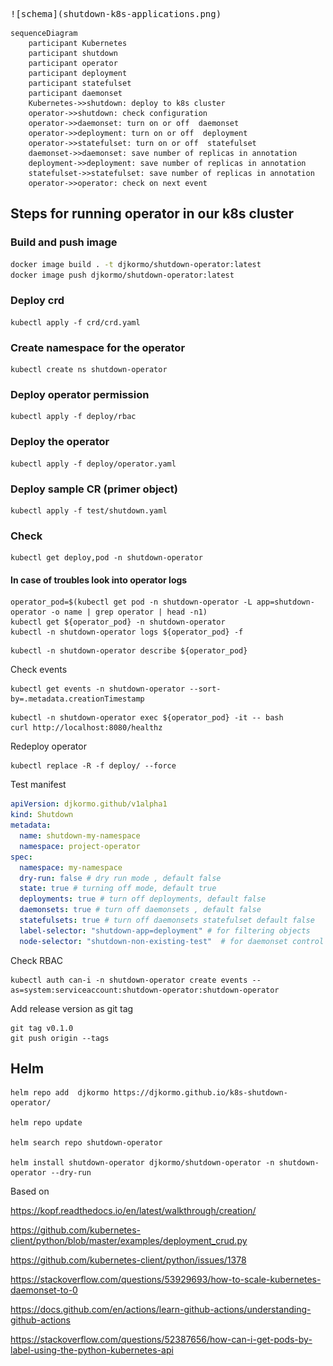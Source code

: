 <pre>
![schema](shutdown-k8s-applications.png)
</pre>


```mermaid
sequenceDiagram
    participant Kubernetes
    participant shutdown
    participant operator
    participant deployment
    participant statefulset
    participant daemonset
    Kubernetes->>shutdown: deploy to k8s cluster
    operator->>shutdown: check configuration
    operator->>daemonset: turn on or off  daemonset
    operator->>deployment: turn on or off  deployment
    operator->>statefulset: turn on or off  statefulset
    daemonset->>daemonset: save number of replicas in annotation
    deployment->>deployment: save number of replicas in annotation
    statefulset->>statefulset: save number of replicas in annotation
    operator->>operator: check on next event
```

## Steps for running operator in our k8s cluster

### Build and push image 

```bash
docker image build . -t djkormo/shutdown-operator:latest 
docker image push djkormo/shutdown-operator:latest
```

### Deploy crd

```console 
kubectl apply -f crd/crd.yaml 
```

### Create namespace for the operator

```console 
kubectl create ns shutdown-operator
```


### Deploy operator permission

```console 
kubectl apply -f deploy/rbac 
```

### Deploy the operator

```console 
kubectl apply -f deploy/operator.yaml 
```

### Deploy sample CR (primer object)

```console 
kubectl apply -f test/shutdown.yaml 
```

### Check 

``` 
kubectl get deploy,pod -n shutdown-operator 
```

#### In case of troubles look into operator logs

```
operator_pod=$(kubectl get pod -n shutdown-operator -L app=shutdown-operator -o name | grep operator | head -n1)
kubectl get ${operator_pod} -n shutdown-operator
kubectl -n shutdown-operator logs ${operator_pod} -f 
```

```
kubectl -n shutdown-operator describe ${operator_pod}
```


Check events

```
kubectl get events -n shutdown-operator --sort-by=.metadata.creationTimestamp
```

```
kubectl -n shutdown-operator exec ${operator_pod} -it -- bash
curl http://localhost:8080/healthz

```

Redeploy operator
```
kubectl replace -R -f deploy/ --force
```

Test manifest

```yaml
apiVersion: djkormo.github/v1alpha1
kind: Shutdown
metadata:
  name: shutdown-my-namespace
  namespace: project-operator
spec:
  namespace: my-namespace
  dry-run: false # dry run mode , default false
  state: true # turning off mode, default true
  deployments: true # turn off deployments, default false
  daemonsets: true # turn off daemonsets , default false
  statefulsets: true # turn off daemonsets statefulset default false 
  label-selector: "shutdown-app=deployment" # for filtering objects
  node-selector: "shutdown-non-existing-test"  # for daemonset control

```


Check RBAC

```
kubectl auth can-i -n shutdown-operator create events --as=system:serviceaccount:shutdown-operator:shutdown-operator
```

Add release version as git tag

```
git tag v0.1.0
git push origin --tags

```

## Helm

```console
helm repo add  djkormo https://djkormo.github.io/k8s-shutdown-operator/

helm repo update

helm search repo shutdown-operator

helm install shutdown-operator djkormo/shutdown-operator -n shutdown-operator --dry-run 
```


Based on 

https://kopf.readthedocs.io/en/latest/walkthrough/creation/

https://github.com/kubernetes-client/python/blob/master/examples/deployment_crud.py

https://github.com/kubernetes-client/python/issues/1378

https://stackoverflow.com/questions/53929693/how-to-scale-kubernetes-daemonset-to-0

https://docs.github.com/en/actions/learn-github-actions/understanding-github-actions

https://stackoverflow.com/questions/52387656/how-can-i-get-pods-by-label-using-the-python-kubernetes-api




